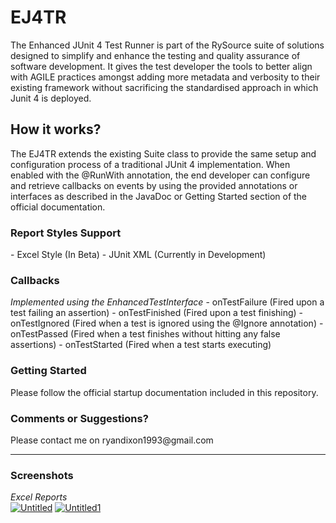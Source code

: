 # EJ4TR
The Enhanced JUnit 4 Test Runner is part of the RySource suite of solutions designed to simplify and
enhance the testing and quality assurance of software development. It gives the test developer the
tools to better align with AGILE practices amongst adding more metadata and verbosity to their
existing framework without sacrificing the standardised approach in which Junit 4 is deployed.

<h2>How it works?</h2>
The EJ4TR extends the existing Suite class to provide the same setup and configuration process of a
traditional JUnit 4 implementation. When enabled with the @RunWith annotation, the end
developer can configure and retrieve callbacks on events by using the provided annotations or
interfaces as described in the JavaDoc or Getting Started section of the official documentation.

<h3>Report Styles Support</h3>
- Excel Style (In Beta)
- JUnit XML (Currently in Development)

<h3>Callbacks</h3>
<i>Implemented using the EnhancedTestInterface</i>
- onTestFailure (Fired upon a test failing an assertion)
- onTestFinished (Fired upon a test finishing)
- onTestIgnored (Fired when a test is ignored using the @Ignore annotation)
- onTestPassed (Fired when a test finishes without hitting any false assertions)
- onTestStarted (Fired when a test starts executing)

<h3>Getting Started</h3>
Please follow the official startup documentation included in this repository.

<h3>Comments or Suggestions?</h3>
Please contact me on ryandixon1993@gmail.com

<hr />

<h3>Screenshots</h3>
<i>Excel Reports</i><br />
<a href='http://postimg.org/image/lh5rwnj4x/' target='_blank'><img src='http://s24.postimg.org/lh5rwnj4x/Untitled.jpg' border='0' alt="Untitled" /></a>
<a href='http://postimg.org/image/6jxavn5wh/' target='_blank'><img src='http://s24.postimg.org/6jxavn5wh/Untitled1.jpg' border='0' alt="Untitled1" /></a>